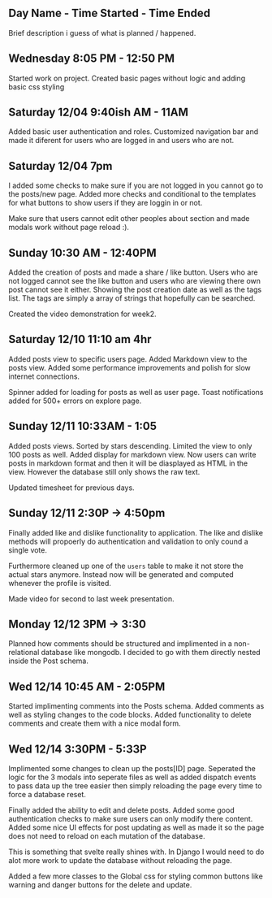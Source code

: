 ## Day Name - Time Started - Time Ended
Brief description i guess of what is planned / happened.


## Wednesday  8:05 PM - 12:50  PM
Started work on project. Created basic pages without logic and adding basic css styling


## Saturday 12/04  9:40ish AM - 11AM
Added basic user authentication and roles. Customized navigation bar and made it diferent for users who are logged in and users who are not.

## Saturday 12/04  7pm
I added some checks to make sure if you are not logged in you cannot go to the posts/new page. Added more checks and conditional to the templates for what buttons to show users if they are loggin in or not.

Make sure that users cannot edit other peoples about section and made modals work without page reload :).

## Sunday 10:30 AM - 12:40PM 
Added the creation of posts and made a share / like button. Users who are not logged cannot see the like button and users who are viewing there own post cannot see it either. Showing the post creation date as well as the tags list. The tags are simply a array of strings that hopefully can be searched.

Created the video demonstration for week2.


## Saturday 12/10 11:10 am 4hr

Added posts view to specific users page. Added Markdown view to the posts view. Added some performance improvements and polish for slow internet connections.

Spinner added for loading for posts as well as user page. Toast notifications added for 500+ errors on explore page.

## Sunday 12/11 10:33AM - 1:05

Added posts views. Sorted by stars descending. Limited the view to only 100 posts as well. Added display for markdown view. Now users can write posts in markdown format and then it will be diasplayed as HTML in the view. However the database still only shows the raw text.

Updated timesheet for previous days.


## Sunday 12/11 2:30P -> 4:50pm

Finally added like and dislike functionality to application. The like and dislike methods will propoerly do authentication and validation to only cound a single vote.

Furthermore cleaned up one of the `users` table to make it not store the actual stars anymore. Instead now will be generated and computed whenever the profile is visited.

Made video for second to last week presentation.



## Monday 12/12 3PM -> 3:30

Planned how comments should be structured and implimented in a non-relational database like mongodb. I decided to go with them directly nested inside the Post schema.

## Wed 12/14 10:45 AM - 2:05PM

Started implimenting comments into the Posts schema.
Added comments as well as styling changes to the code blocks. Added functionality to delete comments and create them with a nice modal form.

## Wed 12/14 3:30PM - 5:33P

Implimented some changes to clean up the posts[ID] page. Seperated the logic for the 3 modals into seperate files as well as added dispatch events to pass data up the tree easier then simply reloading the page every time to force a database reset.

Finally added the ability to edit and delete posts. Added some good authentication checks to make sure users can only modify there content. Added some nice UI effects for post updating as well as made it so the page does not need to reload on each mutation of the database.

This is something that svelte really shines with. In Django I would need to do alot more work to update the database without reloading the page.

Added a few more classes to the Global css for styling common buttons like warning and danger buttons for the delete and update.